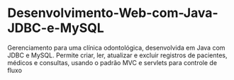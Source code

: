 # Desenvolvimento-Web-com-Java-JDBC-e-MySQL
Gerenciamento para uma clínica odontológica, desenvolvida em Java com JDBC e MySQL. Permite criar, ler, atualizar e excluir registros de pacientes, médicos e consultas, usando o padrão MVC e servlets para controle de fluxo
